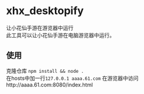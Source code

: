# xhx_desktopify
让小花仙手游在游览器中运行  
此工具可以让小花仙手游在电脑游览器中运行。  
## 使用
克隆仓库 `npm install && node .`  
在hosts中加一行`127.0.0.1 aaaa.61.com`
在游览器中访问http://aaaa.61.com:8080/index.html

